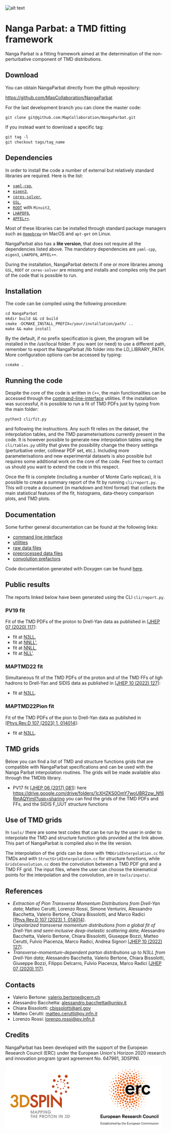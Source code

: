 ![alt text](https://github.com/vbertone/NangaParbat/raw/master/doc/NangaParbatPanoramic.png
 "Nanga Parbat")

# Nanga Parbat: a TMD fitting framework

Nanga Parbat is a fitting framework aimed at the determination of the
non-perturbative component of TMD distributions.

## Download

You can obtain NangaParbat directly from the github repository:

https://github.com/MapCollaboration/NangaParbat

For the last development branch you can clone the master code:

```Shell
git clone git@github.com:MapCollaboration/NangaParbat.git
```

If you instead want to download a specific tag:

```Shell
git tag -l
git checkout tags/tag_name
```
## Dependencies

In order to install the code a number of external but relatively standard libraries are required. Here is the list:
- [``yaml-cpp``](https://github.com/jbeder/yaml-cpp),
- [``eigen3``](https://eigen.tuxfamily.org/dox/),
- [``ceres-solver``](http://ceres-solver.org),
- [``GSL``](https://www.gnu.org/software/gsl/doc/html/),
- [``ROOT``](https://root.cern.ch) with ``Minuit2``,
- [``LHAPDF6``](https://lhapdf.hepforge.org),
- [``APFEL++``](https://github.com/vbertone/apfelxx).

Most of these libraries can be installed through standard package managers such as [``Homebrew``](https://brew.sh) on MacOS and ``apt-get`` on Linux.

NangaParbat also has a __lite version__, that does not require all the dependencies listed above. The mandatory dependencies are ``yaml-cpp``, ``eigen3``, ``LHAPDF6``, ``APFEL++``. 

During the installation, NangaParbat detects if one or more libraries among ``GSL``, ``ROOT`` or ``ceres-solver`` are missing and installs and compiles only the part of the code that is possible to run.


## Installation 

The code can be compiled using the following procedure:

```Shell
cd NangaParbat
mkdir build && cd build
cmake -DCMAKE_INSTALL_PREFIX=/your/installation/path/ ..
make && make install
```
By the default, if no prefix specification is given, the program will
be installed in the /usr/local folder. If you want (or need) to use a
different path, remember to export the NangaParbat /lib folder into the
LD_LIBRARY_PATH. More configuration options can be accessed by typing:

```Shell
ccmake .
```

## Running the code

Despite the core of the code is written in ``C++``, the main functionalities can be accessed through the [command-line-interface](doc/CommandLineInterface.md) utilities. If the installation was successful, it is possible to run a fit of TMD PDFs just by typing from the main folder:
```Shell
python3 cli/fit.py
```
and following the instructions. Any such fit relies on the dataset, the interpolation tables, and the TMD parameterisations currently present in the code. It is however possible to generate new interpolation tables using the ``cli/tables.py`` utility that gives the possibility change the theory settings (perturbative order, collinear PDF set, etc.). Including more parameterisations and new experimental datasets is also possible but requires some additional work on the core of the code. Feel free to contact us should you want to extend the code in this respect.

Once the fit is complete (including a number of Monte Carlo replicas), it is possible to create a summary report of the fit by running ``cli/report.py``. This will create a document (in markdown and html format) that collects the main statistical features of the fit, histograms, data-theory comparison plots, and TMD plots.

## Documentation

Some further general documentation can be found at the following links:

- [command line interface](doc/CommandLineInterface.md)
- [utilities](run/)
- [raw data files](rawdata/)
- [preprocessed data files](data/)
- [convolution prefactors](doc/ConvTablesPrefactors.md)

Code documentation generated with Doxygen can be found [here](https://vbertone.github.io/NangaParbat/html/index.html).

## Public results

The reports linked below have been generated using the CLI ``cli/report.py``.

### PV19 fit

Fit of the TMD PDFs of the proton to Drell-Yan data as published in [[JHEP 07 (2020) 117](https://arxiv.org/pdf/1912.07550.pdf)]:

- fit at [N3LL](https://vbertone.github.io/NangaParbat/results/PV19/N3LL/index.html),
- fit at [NNLL'](https://vbertone.github.io/NangaParbat/results/PV19/NNLLp/index.html),
- fit at [NNLL](https://vbertone.github.io/NangaParbat/results/PV19/NNLL/index.html),
- fit at [NLL'](https://vbertone.github.io/NangaParbat/results/PV19/NLLp/index.html).

### MAPTMD22 fit

Simultaneous fit of the TMD PDFs of the proton and of the TMD FFs of ligh hadrons to Drell-Yan and SIDIS data as published in [[JHEP 10 (2022) 127](https://arxiv.org/pdf/2206.07598.pdf)]:

- fit at [N3LL](https://vbertone.github.io/NangaParbat/results/MAPTMD22/N3LL/index.html).

### MAPTMD22Pion fit

Fit of the TMD PDFs of the pion to Drell-Yan data as published in [[Phys.Rev.D 107 (2023) 1, 014014](https://arxiv.org/pdf/2210.01733.pdf)]:

- fit at [N3LL](https://vbertone.github.io/NangaParbat/results/MAPTMD22Pion/N3LL/index.html).

## TMD grids

Below you can find a list of TMD and structure functions grids that
are compatible with NangaParbat specifications and can be used with
the Nanga Parbat interpolation routines. The grids will be made
available also through the TMDlib library.

- PV17 fit [[JHEP 06 (2017) 081](https://arxiv.org/pdf/1703.10157.pdf)]: here https://drive.google.com/drive/folders/1cXHZKS0OmY7woUBR2zw_Nf6RmAQYimjl?usp=sharing you can find the grids of the TMD PDFs and FFs, and the SIDIS F_UUT structure functions

## Use of TMD grids

In ``tools/`` there are some test codes that can be run by the user in
order to interpolate the TMD and structure function grids provided at
the link above. This part of NangaParbat is compiled also in the lite
version.

The interpolation of the grids can be done with
``TMDGridInterpolation.cc`` for TMDs and with
``StructGridInterpolation.cc`` for structure functions, while
``GridsConvolution.cc`` does the convolution between a TMD PDF grid
and a TMD FF grid. The input files, where the user can choose the
kinematical points for the interpolation and the convolution, are in
``tools/inputs/``.

## References

- *Extraction of Pion Transverse Momentum Distributions from Drell-Yan data*; Matteo Cerutti, Lorenzo Rossi, Simone Venturini, Alessandro Bacchetta, Valerio Bertone, Chiara Bissolotti, and Marco Radici [[Phys.Rev.D 107 (2023) 1, 014014](https://arxiv.org/pdf/2210.01733.pdf)].
- *Unpolarized transverse momentum distributions from a global fit of Drell-Yan and semi-inclusive deep-inelastic scattering data*; Alessandro Bacchetta, Valerio Bertone, Chiara Bissolotti, Giuseppe Bozzi, Matteo Cerutti, Fulvio Piacenza, Marco Radici, Andrea Signori [[JHEP 10 (2022) 127](https://arxiv.org/pdf/2206.07598.pdf)].
- *Transverse-momentum-dependent parton distributions up to N3LL from Drell-Yan data*; Alessandro Bacchetta, Valerio Bertone, Chiara Bissolotti, Giuseppe Bozzi, Filippo Delcarro, Fulvio Piacenza, Marco Radici [[JHEP 07 (2020) 117](https://arxiv.org/pdf/1912.07550.pdf)].

## Contacts

- Valerio Bertone: valerio.bertone@cern.ch
- Alessandro Bacchetta: alessandro.bacchetta@unipv.it
- Chiara Bissolotti: cbissolotti@anl.gov
- Matteo Cerutti: matteo.cerutti@pv.infn.it
- Lorenzo Rossi: lorenzo.rossi@pv.infn.it

## Credits

NangaParbat has been developed with the support of the European
Research Council (ERC) under the European Union's Horizon 2020
research and innovation program (grant agreement No. 647981, 3DSPIN).

<img src="resources/3DSPIN_ERC_logo.png" alt="3DSPIN log" height="200"/>

